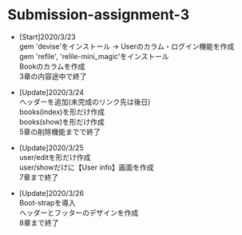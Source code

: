 # Submission-assignment-3

- [Start]2020/3/23  
	gem 'devise'をインストール → Userのカラム・ログイン機能を作成  
	gem 'refile', 'relile-mini_magic'をインストール  
	Bookのカラムを作成  
	3章の内容途中で終了  
  
- [Update]2020/3/24  
	ヘッダーを追加(未完成のリンク先は後日)  
	books(index)を形だけ作成  
	books(show)を形だけ作成  
	5章の削除機能までで終了  
  
- [Update]2020/3/25  
	user/editを形だけ作成  
	user/showだけに【User info】画面を作成  
	7章まで終了  
  
- [Update]2020/3/26  
	Boot-strapを導入  
	ヘッダーとフッターのデザインを作成  
	8章まで終了  